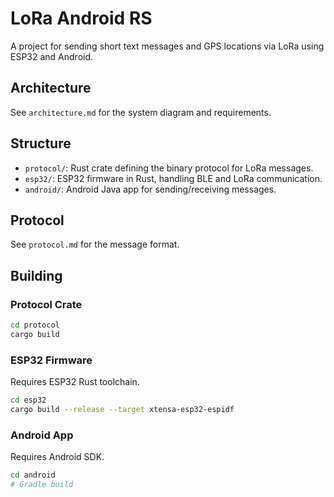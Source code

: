 # LoRa Android RS

A project for sending short text messages and GPS locations via LoRa using ESP32 and Android.

## Architecture

See `architecture.md` for the system diagram and requirements.

## Structure

- `protocol/`: Rust crate defining the binary protocol for LoRa messages.
- `esp32/`: ESP32 firmware in Rust, handling BLE and LoRa communication.
- `android/`: Android Java app for sending/receiving messages.

## Protocol

See `protocol.md` for the message format.

## Building

### Protocol Crate
```bash
cd protocol
cargo build
```

### ESP32 Firmware
Requires ESP32 Rust toolchain.
```bash
cd esp32
cargo build --release --target xtensa-esp32-espidf
```

### Android App
Requires Android SDK.
```bash
cd android
# Gradle build
```